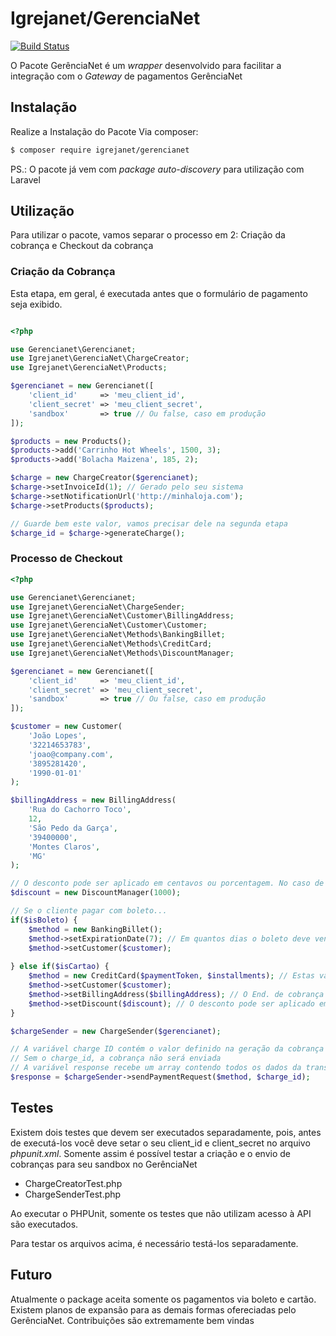 Igrejanet/GerenciaNet
===

[![Build Status](https://travis-ci.org/devLopez/GerenciaNet.svg?branch=master)](https://travis-ci.org/devLopez/GerenciaNet)

O Pacote GerênciaNet é um *wrapper* desenvolvido para facilitar a integração com o
*Gateway* de pagamentos GerênciaNet

Instalação
---

Realize a Instalação do Pacote Via composer:

```sh
$ composer require igrejanet/gerencianet
```

PS.: O pacote já vem com *package auto-discovery* para utilização com Laravel

Utilização
---

Para utilizar o pacote, vamos separar o processo em 2: Criação da cobrança e Checkout da cobrança

### Criação da Cobrança
Esta etapa, em geral, é executada antes que o formulário de pagamento seja exibido.
```php

<?php

use Gerencianet\Gerencianet;
use Igrejanet\GerenciaNet\ChargeCreator;
use Igrejanet\GerenciaNet\Products;

$gerencianet = new Gerencianet([
    'client_id'     => 'meu_client_id',
    'client_secret' => 'meu_client_secret',
    'sandbox'       => true // Ou false, caso em produção
]);

$products = new Products();
$products->add('Carrinho Hot Wheels', 1500, 3);
$products->add('Bolacha Maizena', 185, 2);

$charge = new ChargeCreator($gerencianet);
$charge->setInvoiceId(1); // Gerado pelo seu sistema
$charge->setNotificationUrl('http://minhaloja.com');
$charge->setProducts($products);

// Guarde bem este valor, vamos precisar dele na segunda etapa
$charge_id = $charge->generateCharge();
```

### Processo de Checkout
```php
<?php

use Gerencianet\Gerencianet;
use Igrejanet\GerenciaNet\ChargeSender;
use Igrejanet\GerenciaNet\Customer\BillingAddress;
use Igrejanet\GerenciaNet\Customer\Customer;
use Igrejanet\GerenciaNet\Methods\BankingBillet;
use Igrejanet\GerenciaNet\Methods\CreditCard;
use Igrejanet\GerenciaNet\Methods\DiscountManager;

$gerencianet = new Gerencianet([
    'client_id'     => 'meu_client_id',
    'client_secret' => 'meu_client_secret',
    'sandbox'       => true // Ou false, caso em produção
]);

$customer = new Customer(
    'João Lopes',
    '32214653783',
    'joao@company.com',
    '3895281420',
    '1990-01-01'
);

$billingAddress = new BillingAddress(
    'Rua do Cachorro Toco',
    12,
    'São Pedo da Garça',
    '39400000',
    'Montes Claros',
    'MG'
);

// O desconto pode ser aplicado em centavos ou porcentagem. No caso de porcentagem, multiplicar o valor por 100
$discount = new DiscountManager(1000);

// Se o cliente pagar com boleto...
if($isBoleto) {
    $method = new BankingBillet();
    $method->setExpirationDate(7); // Em quantos dias o boleto deve vencer?
    $method->setCustomer($customer);
    
} else if($isCartao) {
    $method = new CreditCard($paymentToken, $installments); // Estas variáveis são repassadas pela tela de checkout
    $method->setCustomer($customer);
    $method->setBillingAddress($billingAddress); // O End. de cobrança deve ser aplicado em pagamentos via CC
    $method->setDiscount($discount); // O desconto pode ser aplicado em ambos os métodos
}

$chargeSender = new ChargeSender($gerencianet);

// A variável charge ID contém o valor definido na geração da cobrança
// Sem o charge_id, a cobrança não será enviada
// A variável response recebe um array contendo todos os dados da transação
$response = $chargeSender->sendPaymentRequest($method, $charge_id);

```

Testes
---
Existem dois testes que devem ser executados separadamente, pois, antes de executá-los
você deve setar o seu client_id e client_secret no arquivo *phpunit.xml*. Somente assim
é possível testar a criação e o envio de cobranças para seu sandbox no GerênciaNet

* ChargeCreatorTest.php
* ChargeSenderTest.php

Ao executar o PHPUnit, somente os testes que não utilizam acesso à API são executados.

Para testar os arquivos acima, é necessário testá-los separadamente.

Futuro
---

Atualmente o package aceita somente os pagamentos via boleto e cartão. Existem planos de expansão para as
demais formas ofereciadas pelo GerênciaNet. Contribuições são extremamente bem vindas